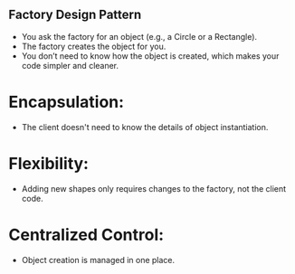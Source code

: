 ## Factory Design Pattern
- You ask the factory for an object (e.g., a Circle or a Rectangle).
- The factory creates the object for you.
- You don’t need to know how the object is created, which makes your code simpler and cleaner.

# Encapsulation:
- The client doesn't need to know the details of object instantiation.

# Flexibility:
- Adding new shapes only requires changes to the factory, not the client code.

# Centralized Control:
- Object creation is managed in one place.